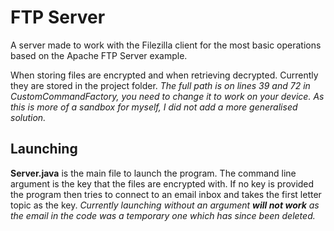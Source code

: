 # FTP Server

A server made to work with the Filezilla client for the most basic operations based on the Apache FTP Server example. 

When storing files are encrypted and when retrieving decrypted. Currently they are stored in the project folder. 
*The full path is on lines 39 and 72 in CustomCommandFactory, you need to change it to work on your device. As this is more of a sandbox for myself, I did not add a more generalised solution.* 

## Launching

**Server.java** is the main file to launch the program.
The command line argument is the key that the files are encrypted with. If no key is provided the program then tries to connect to an email inbox and takes the first letter topic as the key.
*Currently launching without an argument **will not work** as the email in the code was a temporary one which has since been deleted.*
